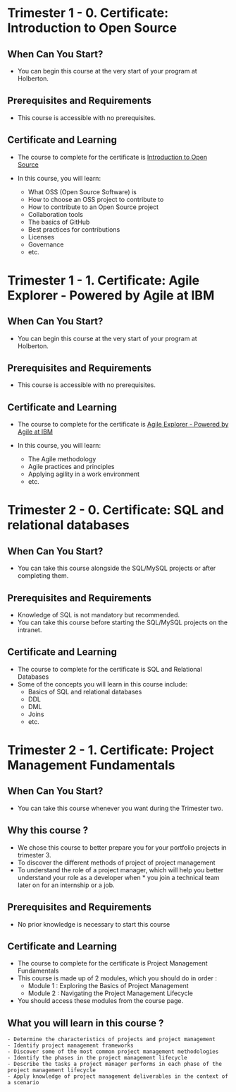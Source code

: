 # Trimester 1 - 0. Certificate: Introduction to Open Source


## When Can You Start?

* You can begin this course at the very start of your program at Holberton.

## Prerequisites and Requirements

* This course is accessible with no prerequisites.

## Certificate and Learning

* The course to complete for the certificate is [Introduction to Open Source](https://skillsbuild.skillsnetwork.site/courses/course-v1:IBM+OS0101EN+v1)

* In this course, you will learn:
    * What OSS (Open Source Software) is
    * How to choose an OSS project to contribute to
    * How to contribute to an Open Source project
    * Collaboration tools
    * The basics of GitHub
    * Best practices for contributions
    * Licenses
    * Governance
    * etc.




# Trimester 1 - 1. Certificate: Agile Explorer - Powered by Agile at IBM  


## When Can You Start?

* You can begin this course at the very start of your program at Holberton.

## Prerequisites and Requirements

* This course is accessible with no prerequisites.

## Certificate and Learning

* The course to complete for the certificate is [Agile Explorer - Powered by Agile at IBM](https://skills.yourlearning.ibm.com/activity/PLAN-716FDF294AB3)

* In this course, you will learn:
    * The Agile methodology
    * Agile practices and principles
    * Applying agility in a work environment
    * etc.




# Trimester 2 - 0. Certificate: SQL and relational databases


## When Can You Start?
* You can take this course alongside the SQL/MySQL projects or after completing them.

## Prerequisites and Requirements
* Knowledge of SQL is not mandatory but recommended.
* You can take this course before starting the SQL/MySQL projects on the intranet.

## Certificate and Learning

* The course to complete for the certificate is SQL and Relational Databases
* Some of the concepts you will learn in this course include:
    * Basics of SQL and relational databases
    * DDL
    * DML
    * Joins
    * etc.




# Trimester 2 - 1. Certificate: Project Management Fundamentals


## When Can You Start?
* You can take this course whenever you want during the Trimester two.

## Why this course ?
* We chose this course to better prepare you for your portfolio projects in trimester 3.
* To discover the different methods of project of project management
* To understand the role of a project manager, which will help you better understand your role as a developer when * you join a technical team later on for an internship or a job.

## Prerequisites and Requirements
* No prior knowledge is necessary to start this course

## Certificate and Learning
* The course to complete for the certificate is Project Management Fundamentals
* This course is made up of 2 modules, which you should do in order :
    * Module 1 : Exploring the Basics of Project Management
    * Module 2 : Navigating the Project Management Lifecycle
* You should access these modules from the course page.

## What you will learn in this course ?
    - Determine the characteristics of projects and project management
    - Identify project management frameworks
    - Discover some of the most common project management methodologies
    - Identify the phases in the project management lifecycle
    - Describe the tasks a project manager performs in each phase of the project management lifecycle
    - Apply knowledge of project management deliverables in the context of a scenario

